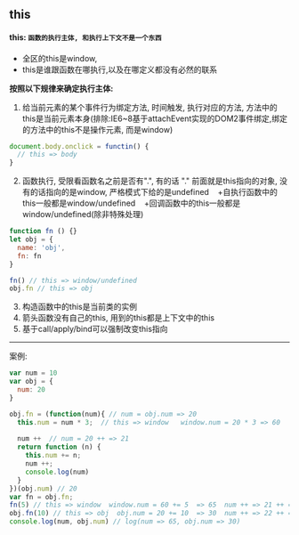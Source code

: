 ## this

#### this: ```函数的执行主体, 和执行上下文不是一个东西```
* 全区的this是window, 
* this是谁跟函数在哪执行,以及在哪定义都没有必然的联系

**按照以下规律来确定执行主体:**
1. 给当前元素的某个事件行为绑定方法, 时间触发, 执行对应的方法, 方法中的this是当前元素本身(排除:IE6~8基于attachEvent实现的DOM2事件绑定,绑定的方法中的this不是操作元素, 而是window)

```javascript
document.body.onclick = functin() {
  // this => body
}
```

2. 函数执行, 受限看函数名之前是否有".", 有的话 "." 前面就是this指向的对象, 没有的话指向的是window, 严格模式下给的是undefined
  &nbsp;&nbsp;&nbsp;+自执行函数中的this一般都是window/undefined
  &nbsp;&nbsp;&nbsp;+回调函数中的this一般都是window/undefined(除非特殊处理)

```javascript
function fn () {}
let obj = {
  name: 'obj',
  fn: fn
}

fn() // this => window/undefined
obj.fn // this => obj
```

3. 构造函数中的this是当前类的实例
4. 箭头函数没有自己的this, 用到的this都是上下文中的this
5. 基于call/apply/bind可以强制改变this指向

---
案例:
```javascript
var num = 10
var obj = {
  num: 20
}

obj.fn = (function(num){ // num = obj.num => 20
  this.num = num * 3;  // this => window   window.num = 20 * 3 => 60
  
  num ++  // num = 20 ++ => 21
  return function (n) {
    this.num += n;
    num ++;
    console.log(num)
  }
})(obj.num) // 20
var fn = obj.fn; 
fn(5) // this => window  window.num = 60 += 5  => 65  num ++ => 21 ++ => 22  log(22)
obj.fn(10) // this => obj  obj.num = 20 += 10  => 30  num ++ => 22 ++ => 23  log(23)
console.log(num, obj.num) // log(num => 65, obj.num => 30)
```
